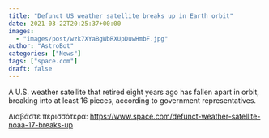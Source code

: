 ```yaml
---
title: "Defunct US weather satellite breaks up in Earth orbit"
date: 2021-03-22T20:25:37+00:00
images:
  - "images/post/wzk7XYaBgWbRXUpDuwHmbF.jpg"
author: "AstroBot"
categories: ["News"]
tags: ["space.com"]
draft: false
---
```


A U.S. weather satellite that retired eight years ago has fallen apart in orbit, breaking into at least 16 pieces, according to government representatives. 

Διαβάστε περισσότερα: https://www.space.com/defunct-weather-satellite-noaa-17-breaks-up
